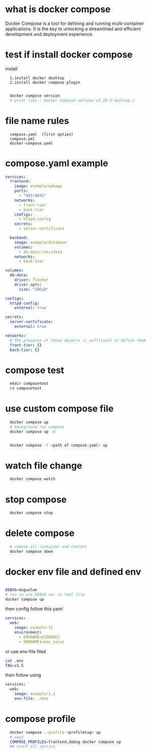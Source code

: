# what is docker compose

Docker Compose is a tool for defining and running multi-container applications. It is the key to unlocking a streamlined and efficient development and deployment experience.

# test if install docker compose

install

```
  1.install docker desktop
  2.install docker compose plugin


```

```bash
  docker compose version
  # print like : Docker Compose version v2.24.5-desktop.1
```

# file name rules

```
  compose.yaml  (first option)
  compose.yml
  docker-compose.yaml
```

# compose.yaml example

```yaml
services:
  frontend:
    image: example/webapp
    ports:
      - "443:8043"
    networks:
      - front-tier
      - back-tier
    configs:
      - httpd-config
    secrets:
      - server-certificate

  backend:
    image: example/database
    volumes:
      - db-data:/etc/data
    networks:
      - back-tier

volumes:
  db-data:
    driver: flocker
    driver_opts:
      size: "10GiB"

configs:
  httpd-config:
    external: true

secrets:
  server-certificate:
    external: true

networks:
  # The presence of these objects is sufficient to define them
  front-tier: {}
  back-tier: {}
```

# compose test

```sh
  mkdir composetest
  cd composetest

```

# use custom compose file

```sh
  docker compose up
  # background run compose
  docker compose up -d


  docker compose -f <path of compose.yaml> up

```

# watch file change

```sh
  docker compose watch

```

# stop compose

```sh
  docker compose stop


```

# delete compose

```sh
  # remove all container and content
  docker compose down

```

# docker env file and defined env

```sh

DEBUG=dugvalue
# run to use DEBUG var in Yaml file
docker compose up

```

then config follow this yaml

```yaml
services:
  web:
    image: example:11
    environment:
      - ENVNAME=${DEBUG}
      - ENVNAME1=env_value
```

or use env-file filed

```sh
cat .env
TAG=v1.5
```

then follow using

```yaml
services:
  web:
    image: example:1.1
    env-file: ./env
```

# compose profile

```sh
  docker compose --profile <profiletag> up
  # way2
  COMPOSE_PROFILES=frontend,debug docker compose up
  ## start all service


```
